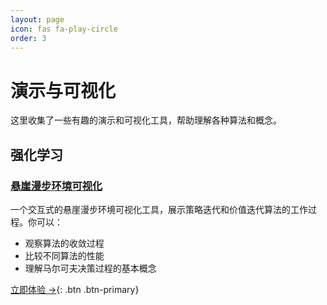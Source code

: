 ```yaml
---
layout: page
icon: fas fa-play-circle
order: 3
---
```


# 演示与可视化

这里收集了一些有趣的演示和可视化工具，帮助理解各种算法和概念。

## 强化学习

### [悬崖漫步环境可视化](/demos/cliff-walking/)
一个交互式的悬崖漫步环境可视化工具，展示策略迭代和价值迭代算法的工作过程。你可以：
- 观察算法的收敛过程
- 比较不同算法的性能
- 理解马尔可夫决策过程的基本概念

[立即体验 →](/demos/cliff-walking/){: .btn .btn-primary} 